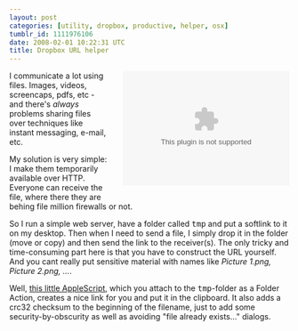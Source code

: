 ```yaml
---
layout: post
categories: [utility, dropbox, productive, helper, osx]
tumblr_id: 1111976106  
date: 2008-02-01 10:22:31 UTC
title: Dropbox URL helper
---
```


<embed type="video/quicktime" scale="aspect" src="/attachments/2008/02/finder001.mov" width="300" height="206" pluginspage="http://www.apple.com/quicktime/download/" autoplay="false" controller="true" style="float:right;clear:right;margin-left:2em;margin-bottom:2em"></embed>I communicate a lot using files. Images, videos, screencaps, pdfs, etc - and there's <em>always</em> problems sharing files over techniques like instant messaging, e-mail, etc.

My solution is very simple: I make them temporarily available over HTTP. Everyone can receive the file, where there they are behing file million firewalls or not.

So I run a simple web server, have a folder called <tt>tmp</tt> and put a softlink to it on my desktop. Then when I need to send a file, I simply drop it in the folder (move or copy) and then send the link to the receiver(s). The only tricky and time-consuming part here is that you have to construct the URL yourself. And you cant really put sensitive material with names like <em>Picture 1.png, Picture 2.png, ...</em>.

Well, <a href="http://svn.hunch.se/rasmus/folder-action-url-in-clipboard/">this little AppleScript</a>, which you attach to the <tt>tmp</tt>-folder as a Folder Action, creates a nice link for you and put it in the clipboard. It also adds a crc32 checksum to the beginning of the filename, just to add some security-by-obscurity as well as avoiding "file already exists..." dialogs.
